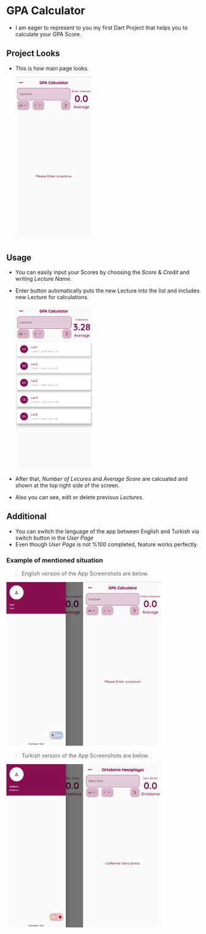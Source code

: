 # GPA Calculator
+ I am eager to represent to you my first Dart Project that helps you to calculate your GPA Score.

## Project Looks
+ This is how main page looks.

  <img src="assets/main.jpg" width="200">
 
## Usage
+ You can easily input your Scores by choosing the *Score* & *Credit* and writing *Lecture Name*.
+ Enter button automatically puts the new Lecture into the list and includes new Lecture for calculations.

  <img src="assets/addedmain.jpg" width="200">
+ After that, *Number of Lecures* and *Average Score* are calcuated and shown at the top right side of the screen.
+ Also you can see, edit or delete previous *Lectures*.

## Additional
+ You can switch the language of the app between English and Turkish via switch button in the *User Page*
+ Even though *User Page* is not %100 completed, feature works perfectly.

### Example of mentioned situation 


> English version of the App Screenshots are below.

  <img src="assets/userpagetr.jpg" width="200">   <img src="assets/main.jpg" width="200">
  
> Turkish version of the App Screenshots are below.

  <img src="assets/userpagetr2.jpg" width="200">   <img src="assets/maintr.jpg" width="200">



